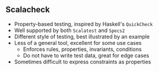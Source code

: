 ## Scalacheck

- Property-based testing, inspired by Haskell's `QuickCheck`
- Well supported by both `Scalatest` and `Specs2`
- Different style of testing, best illustrated by an example
- Less of a general tool, excellent for some use cases
	- Enforces rules, properties, invariants, conditions
	- Do not have to write test data, great for edge cases
- Sometimes difficult to express constraints as properties